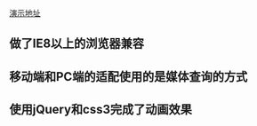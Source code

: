 [演示地址](https://mrzqii.github.io/my-project/pstudio/)
## 做了IE8以上的浏览器兼容 
## 移动端和PC端的适配使用的是媒体查询的方式
## 使用jQuery和css3完成了动画效果
 
